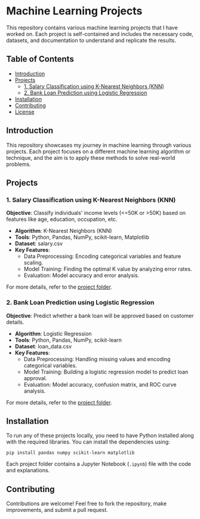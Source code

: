 <h1>Machine Learning Projects</h1>

<p>This repository contains various machine learning projects that I have worked on. Each project is self-contained and includes the necessary code, datasets, and documentation to understand and replicate the results.</p>

<h2>Table of Contents</h2>
<ul>
    <li><a href="#introduction">Introduction</a></li>
    <li><a href="#projects">Projects</a>
        <ul>
            <li><a href="#1-salary-classification-using-k-nearest-neighbors-knn">1. Salary Classification using K-Nearest Neighbors (KNN)</a></li>
            <li><a href="#2-bank-loan-prediction-using-logistic-regression">2. Bank Loan Prediction using Logistic Regression</a></li>
        </ul>
    </li>
    <li><a href="#installation">Installation</a></li>
    <li><a href="#contributing">Contributing</a></li>
    <li><a href="#license">License</a></li>
</ul>

<h2 id="introduction">Introduction</h2>
<p>This repository showcases my journey in machine learning through various projects. Each project focuses on a different machine learning algorithm or technique, and the aim is to apply these methods to solve real-world problems.</p>

<h2 id="projects">Projects</h2>

<h3 id="1-salary-classification-using-knn">1. Salary Classification using K-Nearest Neighbors (KNN)</h3>
<p><strong>Objective</strong>: Classify individuals' income levels (<=50K or >50K) based on features like age, education, occupation, etc.</p>
<ul>
    <li><strong>Algorithm</strong>: K-Nearest Neighbors (KNN)</li>
    <li><strong>Tools</strong>: Python, Pandas, NumPy, scikit-learn, Matplotlib</li>
    <li><strong>Dataset</strong>: salary.csv</li>
    <li><strong>Key Features</strong>:
        <ul>
            <li>Data Preprocessing: Encoding categorical variables and feature scaling.</li>
            <li>Model Training: Finding the optimal K value by analyzing error rates.</li>
            <li>Evaluation: Model accuracy and error analysis.</li>
        </ul>
    </li>
</ul>
<p>For more details, refer to the <a href="./Salary-Classification-KNN">project folder</a>.</p>

<h3 id="2-bank-loan-prediction-using-logistic-regression">2. Bank Loan Prediction using Logistic Regression</h3>
<p><strong>Objective</strong>: Predict whether a bank loan will be approved based on customer details.</p>
<ul>
    <li><strong>Algorithm</strong>: Logistic Regression</li>
    <li><strong>Tools</strong>: Python, Pandas, NumPy, scikit-learn</li>
    <li><strong>Dataset</strong>: loan_data.csv</li>
    <li><strong>Key Features</strong>:
        <ul>
            <li>Data Preprocessing: Handling missing values and encoding categorical variables.</li>
            <li>Model Training: Building a logistic regression model to predict loan approval.</li>
            <li>Evaluation: Model accuracy, confusion matrix, and ROC curve analysis.</li>
        </ul>
    </li>
</ul>
<p>For more details, refer to the <a href="./Bank-Loan-Prediction-Logistic-Regression">project folder</a>.</p>

<h2 id="installation">Installation</h2>
<p>To run any of these projects locally, you need to have Python installed along with the required libraries. You can install the dependencies using:</p>

<pre><code>pip install pandas numpy scikit-learn matplotlib</code></pre>

<p>Each project folder contains a Jupyter Notebook (<code>.ipynb</code>) file with the code and explanations.</p>

<h2 id="contributing">Contributing</h2>
<p>Contributions are welcome! Feel free to fork the repository, make improvements, and submit a pull request.</p>

